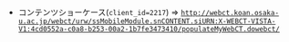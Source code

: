  - コンテンツショーケース(`client_id=2217`) => [`http://webct.koan.osaka-u.ac.jp/webct/urw/ssMobileModule.snCONTENT.siURN:X-WEBCT-VISTA-V1:4cd0552a-c0a8-b253-00a2-1b7fe3473410/populateMyWebCT.dowebct/`](http://webct.koan.osaka-u.ac.jp/webct/urw/ssMobileModule.snCONTENT.siURN:X-WEBCT-VISTA-V1:4cd0552a-c0a8-b253-00a2-1b7fe3473410/populateMyWebCT.dowebct/)
